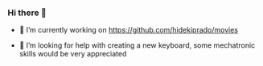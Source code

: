 ### Hi there 👋

- 🔭 I’m currently working on https://github.com/hidekiprado/movies
<!-- - 🌱 I’m currently learning 
- 👯 I’m looking to collaborate on ... -->
- 🤔 I’m looking for help with creating a new keyboard, some mechatronic skills would be very appreciated
<!-- - 💬 Ask me about ...
- 📫 How to reach me: ...
- 😄 Pronouns: ...
- ⚡ Fun fact: ... -->

